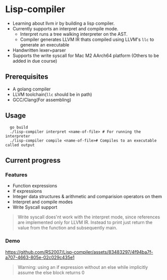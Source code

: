 # Lisp-compiler

- Learning about llvm ir by building a lisp compiler.
- Currently supports an interpret and compile mode.
  - Interpret runs a tree walking interpreter on the AST.
  - Compiler generates LLVM IR thats compiled using LLVM's `llc` to generate an executable
- Handwritten lexer+parser
- Supports the write syscall for Mac M2 AArch64 platform (Others to be added in due course)

## Prerequisites

- A golang compiler
- LLVM toolchain(`llc` should be in path)
- GCC/Clang(For assembling)

## Usage

```
  go build
  ./lisp-compiler interpret <name-of-file> # For running the interpreter
  ./lisp-compiler compile <name-of-file># Compiles to an executable called output
```

## Current progress

### Features

- Function expressions
- If expressions
- Integer data structures & arithmetic and comparision operators on them
- Interpret and compile modes
- Write Syscall support

> Write syscall does'nt work with the interpret mode, since references are implemented only for LLVM IR. Instead to print just return the value from the function and subsequently main.

### Demo


https://github.com/RS2007/Lisp-compiler/assets/83483297/4f94ba7f-a707-4663-805e-02c029c435e1



> Warning: using an if expression without an else while implicitly assume the else block returns 0
